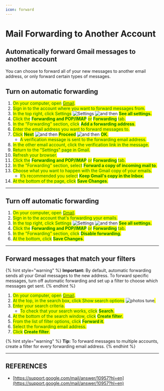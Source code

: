 ```yaml
---
icon: forward
---
```


# Mail Forwarding to Another Account

## Automatically forward Gmail messages to another account

You can choose to forward all of your new messages to another email address, or only forward certain types of messages.

## Turn on automatic forwarding

1. <mark style="color:green;">On your computer, open</mark> [<mark style="color:green;">Gmail</mark>](https://mail.google.com/)<mark style="color:green;">.</mark>
2. <mark style="color:green;">Sign in to the account where you want to forward messages from.</mark>
3. <mark style="color:green;">In the top right, click Settings</mark> ![Settings](https://lh3.googleusercontent.com/p3J-ZSPOLtuBBR_ofWTFDfdgAYQgi8mR5c76ie8XQ2wjegk7-yyU5zdRVHKybQgUlQ=w36-h36) ![and then](https://lh3.googleusercontent.com/3_l97rr0GvhSP2XV5OoCkV2ZDTIisAOczrSdzNCBxhIKWrjXjHucxNwocghoUa39gw=w36-h36) <mark style="color:green;">**See all settings.**</mark>
4. <mark style="color:green;">Click the</mark> <mark style="color:green;"></mark><mark style="color:green;">**Forwarding and POP/IMAP**</mark> <mark style="color:green;"></mark><mark style="color:green;">or</mark> <mark style="color:green;"></mark><mark style="color:green;">**Forwarding**</mark> <mark style="color:green;"></mark><mark style="color:green;">tab.</mark>
5. <mark style="color:green;">In the "Forwarding" section, click</mark> <mark style="color:green;"></mark><mark style="color:green;">**Add a forwarding address**</mark><mark style="color:green;">.</mark>
6. <mark style="color:green;">Enter the email address you want to forward messages to.</mark>
7. <mark style="color:green;">Click</mark> <mark style="color:green;"></mark><mark style="color:green;">**Next**</mark> ![and then](https://lh3.googleusercontent.com/3_l97rr0GvhSP2XV5OoCkV2ZDTIisAOczrSdzNCBxhIKWrjXjHucxNwocghoUa39gw=w36-h36) <mark style="color:green;">**Proceed**</mark> ![and then](https://lh3.googleusercontent.com/3_l97rr0GvhSP2XV5OoCkV2ZDTIisAOczrSdzNCBxhIKWrjXjHucxNwocghoUa39gw=w36-h36) <mark style="color:green;">**OK**</mark><mark style="color:green;">.</mark>
   * <mark style="color:green;">A verification message is sent to the forwarding email address.</mark>
8. <mark style="color:green;">In the other email account, click the verification link in the message.</mark>
9. <mark style="color:green;">Return to the "Settings" page in Gmail.</mark>
10. <mark style="color:green;">Refresh your browser.</mark>
11. <mark style="color:green;">Click the</mark> <mark style="color:green;"></mark><mark style="color:green;">**Forwarding and POP/IMAP**</mark> <mark style="color:green;"></mark><mark style="color:green;">or</mark> <mark style="color:green;"></mark><mark style="color:green;">**Forwarding**</mark> <mark style="color:green;"></mark><mark style="color:green;">tab.</mark>
12. <mark style="color:green;">In the "Forwarding" section, select</mark> <mark style="color:green;"></mark><mark style="color:green;">**Forward a copy of incoming mail to**</mark><mark style="color:green;">.</mark>
13. <mark style="color:green;">Choose what you want to happen with the Gmail copy of your emails.</mark>
    * <mark style="color:green;">It’s recommended you select</mark> <mark style="color:green;"></mark><mark style="color:green;">**Keep Gmail's copy in the Inbox**</mark><mark style="color:green;">.</mark>
14. <mark style="color:green;">At the bottom of the page, click</mark> <mark style="color:green;"></mark><mark style="color:green;">**Save Changes**</mark><mark style="color:green;">.</mark>



***

## Turn off automatic forwarding

1. <mark style="color:green;">On your computer, open</mark> [<mark style="color:green;">Gmail</mark>](https://mail.google.com/)<mark style="color:green;">.</mark>
2. <mark style="color:green;">Sign in to the account that's forwarding your emails.</mark>
3. <mark style="color:green;">In the top right, click Settings</mark> ![Settings](https://lh3.googleusercontent.com/p3J-ZSPOLtuBBR_ofWTFDfdgAYQgi8mR5c76ie8XQ2wjegk7-yyU5zdRVHKybQgUlQ=w36-h36) ![and then](https://lh3.googleusercontent.com/3_l97rr0GvhSP2XV5OoCkV2ZDTIisAOczrSdzNCBxhIKWrjXjHucxNwocghoUa39gw=w36-h36) <mark style="color:green;">**See all settings.**</mark>
4. <mark style="color:green;">Click the</mark> <mark style="color:green;"></mark><mark style="color:green;">**Forwarding and POP/IMAP**</mark> <mark style="color:green;"></mark><mark style="color:green;">or</mark> <mark style="color:green;"></mark><mark style="color:green;">**Forwarding**</mark> <mark style="color:green;"></mark><mark style="color:green;">tab.</mark>
5. <mark style="color:green;">In the "Forwarding" section, click</mark> <mark style="color:green;"></mark><mark style="color:green;">**Disable forwarding**</mark><mark style="color:green;">.</mark>
6. <mark style="color:green;">At the bottom, click</mark> <mark style="color:green;"></mark><mark style="color:green;">**Save Changes**</mark><mark style="color:green;">.</mark>



***

## Forward messages that match your filters

{% hint style="warning" %}
**Important:** By default, automatic forwarding sends all your Gmail messages to the new address. To forward specific messages, turn off automatic forwarding and set up a filter to choose which messages get sent.
{% endhint %}

1. <mark style="color:green;">On your computer, open</mark> [<mark style="color:green;">Gmail</mark>](https://mail.google.com/)<mark style="color:green;">.</mark>
2. <mark style="color:green;">At the top, in the search box, click Show search options</mark> ![photos tune](https://lh3.googleusercontent.com/cD6YR_YvqXqNKxrWn2NAWkV6tjJtg8vfvqijKT1_9zVCrl2sAx9jROKhLqiHo2ZDYTE=h36)<mark style="color:green;">.</mark>
3. <mark style="color:green;">Enter your search criteria.</mark>
   * <mark style="color:green;">To check that your search works, click</mark> <mark style="color:green;"></mark><mark style="color:green;">**Search**</mark><mark style="color:green;">.</mark>
4. <mark style="color:green;">At the bottom of the search window, click</mark> <mark style="color:green;"></mark><mark style="color:green;">**Create filter**</mark><mark style="color:green;">.</mark>
5. <mark style="color:green;">From the list of filter options, click</mark> <mark style="color:green;"></mark><mark style="color:green;">**Forward it**</mark><mark style="color:green;">.</mark>
6. <mark style="color:green;">Select the forwarding email address.</mark>
7. <mark style="color:green;">Click</mark> <mark style="color:green;"></mark><mark style="color:green;">**Create filter**</mark><mark style="color:green;">.</mark>

{% hint style="warning" %}
**Tip:** To forward messages to multiple accounts, create a filter for every forwarding email address.
{% endhint %}



***

## REFERENCES

* [https://support.google.com/mail/answer/10957?hl=en](https://support.google.com/mail/answer/10957?hl=en)

